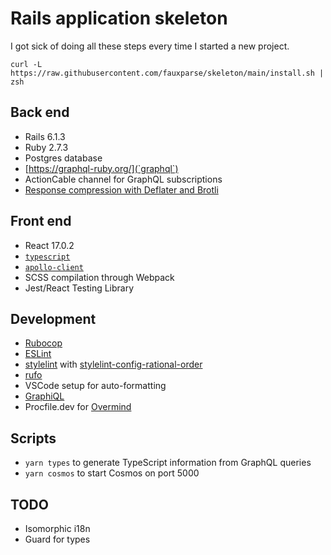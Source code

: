 # Rails application skeleton

I got sick of doing all these steps every time I started a new project.

```
curl -L https://raw.githubusercontent.com/fauxparse/skeleton/main/install.sh | zsh
```

## Back end

* Rails 6.1.3
* Ruby 2.7.3
* Postgres database
* [https://graphql-ruby.org/](`graphql`)
* ActionCable channel for GraphQL subscriptions
* [Response compression with Deflater and Brotli](https://pawelurbanek.com/rails-gzip-brotli-compression)

## Front end

* React 17.0.2
* [`typescript`](https://github.com/microsoft/typescript)
* [`apollo-client`](https://github.com/apollographql/apollo-client)
* SCSS compilation through Webpack
* Jest/React Testing Library

## Development

* [Rubocop](https://github.com/rubocop/rubocop)
* [ESLint](https://eslint.org/)
* [stylelint](https://stylelint.io/) with [stylelint-config-rational-order](https://github.com/constverum/stylelint-config-rational-order)
* [rufo](https://github.com/ruby-formatter/rufo)
* VSCode setup for auto-formatting
* [GraphiQL](https://github.com/rmosolgo/graphiql-rails)
* Procfile.dev for [Overmind](https://github.com/DarthSim/overmind)

## Scripts

* `yarn types` to generate TypeScript information from GraphQL queries
* `yarn cosmos` to start Cosmos on port 5000

## TODO

* Isomorphic i18n
* Guard for types
